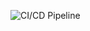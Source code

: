 ![CI/CD Pipeline](https://github.com/Paskie0/Dierentuin/actions/workflows/docker-image.yml/badge.svg)
